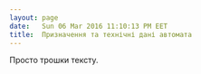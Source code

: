 ```yaml
---
layout: page
date:   Sun 06 Mar 2016 11:10:13 PM EET
title:  Призначення та технічні дані автомата
---
```


   Просто трошки тексту.